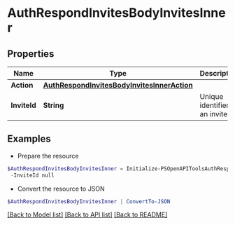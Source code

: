 # AuthRespondInvitesBodyInvitesInner
## Properties

Name | Type | Description | Notes
------------ | ------------- | ------------- | -------------
**Action** | [**AuthRespondInvitesBodyInvitesInnerAction**](AuthRespondInvitesBodyInvitesInnerAction.md) |  | 
**InviteId** | **String** | Unique identifier of an invite. | 

## Examples

- Prepare the resource
```powershell
$AuthRespondInvitesBodyInvitesInner = Initialize-PSOpenAPIToolsAuthRespondInvitesBodyInvitesInner  -Action null `
 -InviteId null
```

- Convert the resource to JSON
```powershell
$AuthRespondInvitesBodyInvitesInner | ConvertTo-JSON
```

[[Back to Model list]](../README.md#documentation-for-models) [[Back to API list]](../README.md#documentation-for-api-endpoints) [[Back to README]](../README.md)

